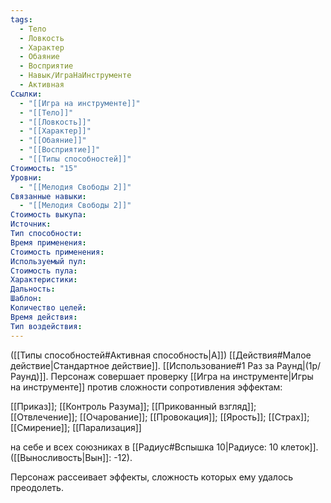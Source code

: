 ```yaml
---
tags:
  - Тело
  - Ловкость
  - Характер
  - Обаяние
  - Восприятие
  - Навык/ИграНаИнструменте
  - Активная
Ссылки:
  - "[[Игра на инструменте]]"
  - "[[Тело]]"
  - "[[Ловкость]]"
  - "[[Характер]]"
  - "[[Обаяние]]"
  - "[[Восприятие]]"
  - "[[Типы способностей]]"
Стоимость: "15"
Уровни:
  - "[[Мелодия Свободы 2]]"
Связанные навыки:
  - "[[Мелодия Свободы 2]]"
Стоимость выкупа:
Источник:
Тип способности:
Время применения:
Стоимость применения:
Используемый пул:
Стоимость пула:
Характеристики:
Дальность:
Шаблон:
Количество целей:
Время действия:
Тип воздействия:
---
```

([[Типы способностей#Активная способность|А]]) [[Действия#Малое действие|Стандартное действие]]. [[Использование#1 Раз за Раунд|(1р/Раунд)]]. Персонаж совершает проверку [[Игра на инструменте|Игры на инструменте]] против сложности сопротивления эффектам: 

[[Приказ]]; [[Контроль Разума]]; [[Прикованный взгляд]]; [[Отвлечение]]; [[Очарование]]; [[Провокация]]; [[Ярость]]; [[Страх]]; [[Смирение]]; [[Парализация]] 

на себе и всех союзниках в [[Радиус#Вспышка 10|Радиусе: 10 клеток]]. ([[Выносливость|Вын]]: -12).

Персонаж рассеивает эффекты, сложность которых ему удалось преодолеть. 
